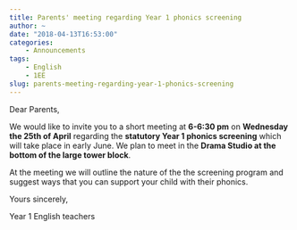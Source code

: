 ```yaml
---
title: Parents' meeting regarding Year 1 phonics screening
author: ~
date: "2018-04-13T16:53:00"
categories:
    - Announcements
tags:
    - English
    - 1EE
slug: parents-meeting-regarding-year-1-phonics-screening
---
```


Dear Parents,

We would like to invite you to a short meeting at **6-6:30 pm** on **Wednesday the 25th of April** regarding the **statutory Year 1 phonics screening** which will take place in early June. We plan to meet in the **Drama Studio at the bottom of the large tower block**.

At the meeting we will outline the nature of the the screening program and suggest ways that you can support your child with their phonics.

Yours sincerely,

Year 1 English teachers